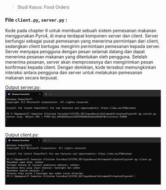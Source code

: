 > Studi Kasus: Food Orders 
### File `client.py`, `server.py` :

Kode pada chapter 6 untuk membuat sebuah sistem pemesanan makanan menggunakan Pyro4, di mana terdapat komponen server dan client. Server berfungsi sebagai pusat pemesanan yang menerima permintaan dari client, sedangkan client bertugas mengirim permintaan pemesanan kepada server. Server menyapa pengguna dengan pesan selamat datang dan dapat menerima pesanan makanan yang ditentukan oleh pengguna. Setelah menerima pesanan, server akan memprosesnya dan mengirimkan pesan konfirmasi kepada client. Dengan demikian, kode tersebut memungkinkan interaksi antara pengguna dan server untuk melakukan pemesanan makanan secara terpusat.

Output server.py:
![image](https://raw.githubusercontent.com/safwansheamus/AssetBuatNugas/main/Tubes_Sister/pyroserver.png)


Output client.py:
![image](https://raw.githubusercontent.com/safwansheamus/AssetBuatNugas/main/Tubes_Sister/pyrocliient.png)
